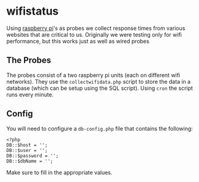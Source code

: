 # wifistatus

Using [raspberry pi](https://www.raspberrypi.org/)'s as probes we collect response times from various websites that are critical to us. Originally we were testing only for wifi performance, but this works just as well as wired probes

## The Probes
The probes consist of a two raspberry pi units (each on different wifi networks). They use the `collectwifidata.php` script to store the data in a database (which can be setup using the SQL script). Using `cron` the script runs every minute.

## Config
You will need to configure a `db-config.php` file that contains the following:
```
<?php
DB::$host = '';
DB::$user = '';
DB::$password = '';
DB::$dbName = '';
```
Make sure to fill in the appropriate values.
